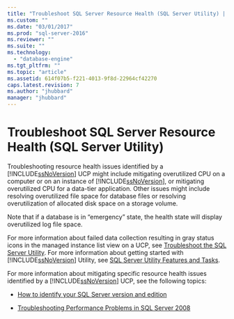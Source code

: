 ```yaml
---
title: "Troubleshoot SQL Server Resource Health (SQL Server Utility) | Microsoft Docs"
ms.custom: ""
ms.date: "03/01/2017"
ms.prod: "sql-server-2016"
ms.reviewer: ""
ms.suite: ""
ms.technology: 
  - "database-engine"
ms.tgt_pltfrm: ""
ms.topic: "article"
ms.assetid: 614f07b5-f221-4013-9f8d-22964cf42270
caps.latest.revision: 7
ms.author: "jhubbard"
manager: "jhubbard"
---
```

# Troubleshoot SQL Server Resource Health (SQL Server Utility)
  Troubleshooting resource health issues identified by a [!INCLUDE[ssNoVersion](../../advanced-analytics/r-services/includes/ssnoversion-md.md)] UCP might include mitigating overutilized CPU on a computer or on an instance of [!INCLUDE[ssNoVersion](../../advanced-analytics/r-services/includes/ssnoversion-md.md)], or mitigating overutilized CPU for a data-tier application. Other issues might include resolving overutilized file space for database files or resolving overutilization of allocated disk space on a storage volume.  
  
 Note that if a database is in “emergency” state, the health state will display overutilized log file space.  
  
 For more information about failed data collection resulting in gray status icons in the managed instance list view on a UCP, see [Troubleshoot the SQL Server Utility](../Topic/Troubleshoot%20the%20SQL%20Server%20Utility.md). For more information about getting started with [!INCLUDE[ssNoVersion](../../advanced-analytics/r-services/includes/ssnoversion-md.md)] Utility, see [SQL Server Utility Features and Tasks](../../relational-databases/manage/sql-server-utility-features-and-tasks.md).  
  
 For more information about mitigating specific resource health issues identified by a [!INCLUDE[ssNoVersion](../../advanced-analytics/r-services/includes/ssnoversion-md.md)] UCP, see the following topics:  
  
-   [How to identify your SQL Server version and edition](http://go.microsoft.com/fwlink/?LinkID=178504)  
  
-   [Troubleshooting Performance Problems in SQL Server 2008](http://go.microsoft.com/fwlink/?LinkId=151354)  
  
  
